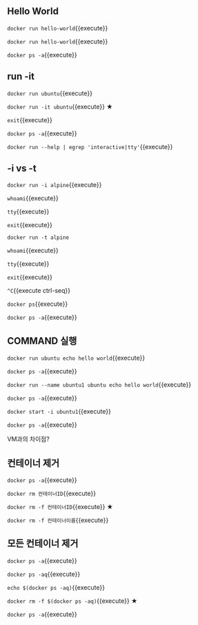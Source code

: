 

## Hello World

`docker run hello-world`{{execute}}

`docker run hello-world`{{execute}}

`docker ps -a`{{execute}}


## run -it

`docker run ubuntu`{{execute}}

`docker run -it ubuntu`{{execute}} ★

`exit`{{execute}}

`docker ps -a`{{execute}}

`docker run --help | egrep 'interactive|tty'`{{execute}}


## -i vs -t

`docker run -i alpine`{{execute}}

`whoami`{{execute}}

`tty`{{execute}}

`exit`{{execute}}

`docker run -t alpine`

`whoami`{{execute}}

`tty`{{execute}}

`exit`{{execute}}

`^C`{{execute ctrl-seq}}

`docker ps`{{execute}}

`docker ps -a`{{execute}}


## COMMAND 실행

`docker run ubuntu echo hello world`{{execute}}

`docker ps -a`{{execute}}

`docker run --name ubuntu1 ubuntu echo hello world`{{execute}}

`docker ps -a`{{execute}}

`docker start -i ubuntu1`{{execute}}

`docker ps -a`{{execute}}

VM과의 차이점?


## 컨테이너 제거

`docker ps -a`{{execute}}

`docker rm 컨테이너ID`{{execute}}

`docker rm -f 컨테이너ID`{{execute}} ★

`docker rm -f 컨테이너이름`{{execute}}



## 모든 컨테이너 제거

`docker ps -a`{{execute}}

`docker ps -aq`{{execute}}

`echo $(docker ps -aq)`{{execute}}

`docker rm -f $(docker ps -aq)`{{execute}} ★

`docker ps -a`{{execute}}
